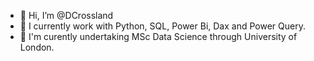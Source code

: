 - 👋 Hi, I’m @DCrossland
- 🌱 I currently work with Python, SQL, Power Bi, Dax and Power Query.
- 👀 I'm curently undertaking MSc Data Science through University of London.



<!--- 📫 How to reach me ... - 💞️ I’m  looking to collaborate in the future.
DCrossland/DCrossland is a ✨ special ✨ repository because its `README.md` (this file) appears on your GitHub profile.
You can click the Preview link to take a look at your changes.
--->
